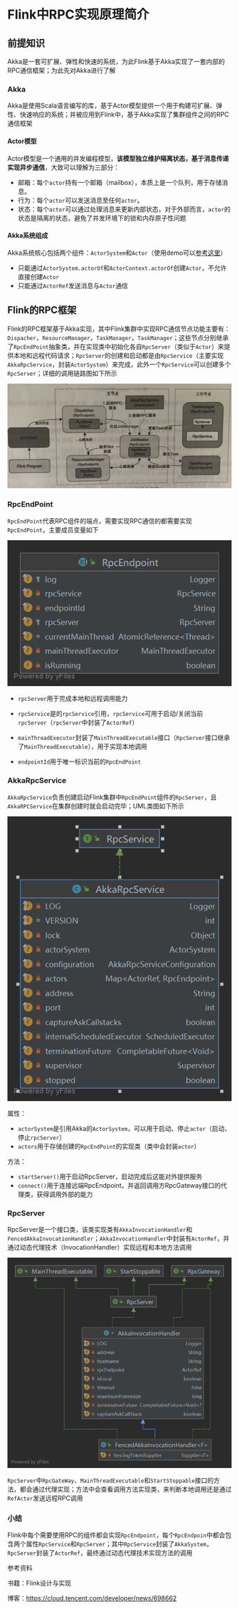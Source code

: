 # Flink中RPC实现原理简介

## 前提知识

Akka是一套可扩展、弹性和快速的系统，为此Flink基于Akka实现了一套内部的RPC通信框架；为此先对Akka进行了解

### Akka

Akka是使用Scala语言编写的库，基于Actor模型提供一个用于构建可扩展、弹性、快速响应的系统；并被应用到Flink中，基于Akka实现了集群组件之间的RPC通信框架

#### Actor模型

Actor模型是一个通用的并发编程模型，**该模型独立维护隔离状态，基于消息传递实现异步通信**，大致可以理解为三部分：

- 邮箱：每个`actor`持有一个邮箱（mailbox），本质上是一个队列，用于存储消息。
- 行为：每个`actor`可以发送消息至任何`actor`。
- 状态：每个`actor`可以通过处理消息来更新内部状态，对于外部而言，`actor`的状态是隔离的状态，避免了并发环境下的锁和内存原子性问题

#### Akka系统组成

Akka系统核心包括两个组件：`ActorSystem`和`Actor`（使用demo可以[参考这里](https://github.com/BaoPiao/blog/tree/net/akka)）

- 只能通过`ActorSystem.actorOf`和`ActorContext.actorOf`创建`Actor`，不允许直接创建`Actor`
- 只能通过`ActorRef`发送消息与`Actor`通信

## Flink的RPC框架

Flink的RPC框架基于Akka实现，其中Flink集群中实现RPC通信节点功能主要有：`Dispacher`，`ResourceManager`，`TaskManager`，`TaskManager`；这些节点分别继承了`RpcEndPoint`抽象类，并在实现类中初始化各自`RpcServer`（类似于`Actor`）来提供本地和远程代码请求；`RpcServer`的创建和启动都是由`RpcService`（主要实现`AkkaRpcService`，封装`ActorSystem`）来完成，此外一个`RpcService`可以创建多个`RpcServer`；详细的调用链路图如下所示

![调用链路图](resource/调用链路图.png)

### RpcEndPoint

`RpcEndPoint`代表RPC组件的端点，需要实现RPC通信的都需要实现`RpcEndPoint`，主要成员变量如下

![RpcEndpoint](resource/RpcEndpoint.png)

- `rpcServer`用于完成本地和远程调用能力

- `rpcService`是的`rpcService`引用，`rpcService`可用于启动/关闭当前`rpcServer`（`rpcServer`中封装了`ActorRef`）

- `mainThreadExecutor`封装了`MainThreadExecutable`接口（`RpcServer`接口继承了`MainThreadExecutable`），用于实现本地调用
- `endpointId`用于唯一标识当前的`RpcEndPoint`

### AkkaRpcService

`AkkaRpcService`负责创建启动Flink集群中`RpcEndPoint`组件的`RpcServer`，且`AkkaRPCService`在集群创建时就会启动完毕；UML类图如下所示

![AkkaRpcService](resource/AkkaRpcService.png)

属性：

- `actorSystem`是引用Akka的`ActorSystem`，可以用于启动、停止`actor`（启动、停止`rpcServer`）
- `actors`用于存储创建的`RpcEndPoint`的实现类（类中会封装`actor`）

方法：

- `startServer()`用于启动RpcServer，启动完成后这能对外提供服务
- `connect()`用于连接远端RpcEndpoint，并返回调用方RpcGateway接口的代理类，获得调用外部的能力

### RpcServer

RpcServer是一个接口类，该类实现类有`AkkaInvocationHandler`和`FencedAkkaInvocationHandler`；`AkkaInvocationHandler`中封装有`ActorRef`，并通过动态代理技术（InvocationHandler）实现远程和本地方法调用

![RpcServer](resource/RpcServer.png)

`RpcServer`中`RpcGateWay`、`MainThreadExecutable`和`StartStoppable`接口的方法，都会通过代理实现；方法中会查看调用方法实现类，来判断本地调用还是通过`RefActor`发送远程RPC调用

### 小结

Flink中每个需要使用RPC的组件都会实现`RpcEndpoint`，每个`RpcEndpoin`中都会包含两个属性`RpcService`和`RpcServer`；其中`RpcService`封装了`AkkaSystem`，`RpcServer`封装了`ActorRef`，最终通过动态代理技术实现方法的调用




参考资料

书籍：Flink设计与实现

博客：https://cloud.tencent.com/developer/news/698662